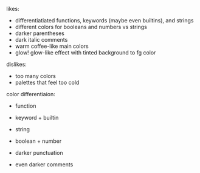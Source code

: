 likes:
- differentiatiated functions, keywords (maybe even builtins), and strings
- different colors for booleans and numbers vs strings 
- darker parentheses
- dark italic comments
- warm coffee-like main colors
- glow! glow-like effect with tinted background to fg color

dislikes:
- too many colors
- palettes that feel too cold

color differentiaion:
- function
- keyword + builtin
- string
- boolean + number

- darker punctuation
- even darker comments
